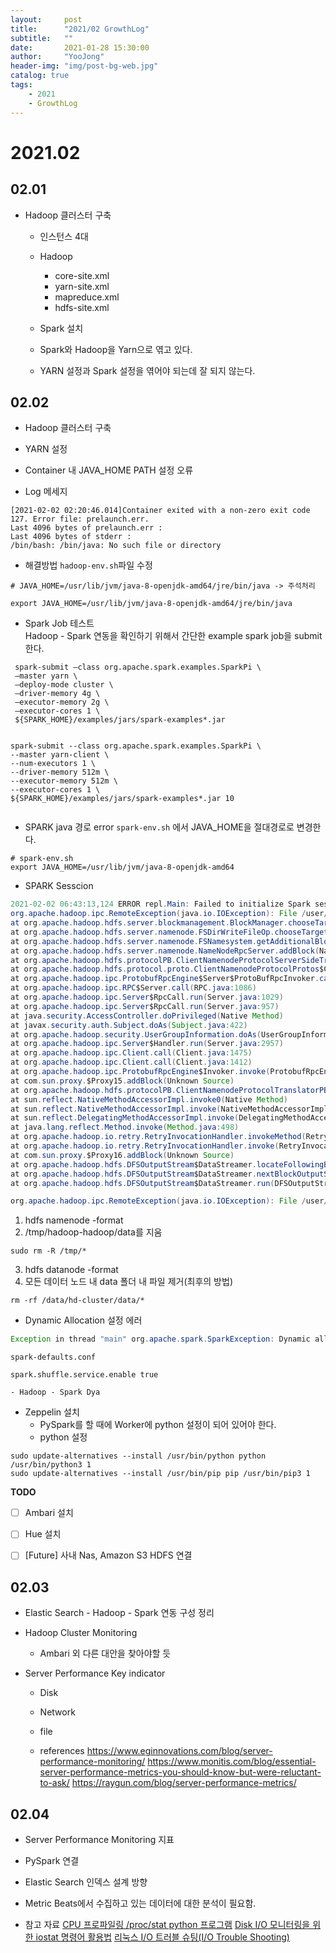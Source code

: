 ```yaml
---
layout:     post
title:      "2021/02 GrowthLog"
subtitle:   ""
date:       2021-01-28 15:30:00
author:     "YooJong"
header-img: "img/post-bg-web.jpg"
catalog: true
tags:
    - 2021 
    - GrowthLog
---
```

# 2021.02
## 02.01
- Hadoop 클러스터 구축 
    - 인스턴스 4대 
    - Hadoop 
        - core-site.xml
        - yarn-site.xml
        - mapreduce.xml
        - hdfs-site.xml

    - Spark 설치

    - Spark와 Hadoop을 Yarn으로 엮고 있다.
    - YARN 설정과 Spark 설정을 엮어야 되는데 잘 되지 않는다.

## 02.02
- Hadoop 클러스터 구축
- YARN 설정

- Container 내 JAVA_HOME PATH 설정 오류
- Log 메세지
```
[2021-02-02 02:20:46.014]Container exited with a non-zero exit code 127. Error file: prelaunch.err.
Last 4096 bytes of prelaunch.err :
Last 4096 bytes of stderr :
/bin/bash: /bin/java: No such file or directory
```

- 해결방법
`hadoop-env.sh`파일 수정  

```shell
# JAVA_HOME=/usr/lib/jvm/java-8-openjdk-amd64/jre/bin/java -> 주석처리

export JAVA_HOME=/usr/lib/jvm/java-8-openjdk-amd64/jre/bin/java
```

- Spark Job 테스트  
Hadoop - Spark 연동을 확인하기 위해서 간단한 example spark job을 submit 한다.

``` shell
 spark-submit –class org.apache.spark.examples.SparkPi \
 –master yarn \
 –deploy-mode cluster \
 –driver-memory 4g \
 –executor-memory 2g \
 –executor-cores 1 \
 ${SPARK_HOME}/examples/jars/spark-examples*.jar


spark-submit --class org.apache.spark.examples.SparkPi \
--master yarn-client \
--num-executors 1 \
--driver-memory 512m \
--executor-memory 512m \
--executor-cores 1 \
${SPARK_HOME}/examples/jars/spark-examples*.jar 10


```

- SPARK java 경로 error
`spark-env.sh` 에서 JAVA_HOME을 절대경로로 변경한다.
```shell
# spark-env.sh
export JAVA_HOME=/usr/lib/jvm/java-8-openjdk-amd64
```


- SPARK Sesscion 

```java
2021-02-02 06:43:13,124 ERROR repl.Main: Failed to initialize Spark session.
org.apache.hadoop.ipc.RemoteException(java.io.IOException): File /user/hadoop/.sparkStaging/application_1612247239787_0001/__spark_libs__675299795277147897.zip could only be written to 0 of the 1 minReplication nodes. There are 3 datanode(s) running and 3 node(s) are excluded in this operation.
at org.apache.hadoop.hdfs.server.blockmanagement.BlockManager.chooseTarget4NewBlock(BlockManager.java:2278)
at org.apache.hadoop.hdfs.server.namenode.FSDirWriteFileOp.chooseTargetForNewBlock(FSDirWriteFileOp.java:294)
at org.apache.hadoop.hdfs.server.namenode.FSNamesystem.getAdditionalBlock(FSNamesystem.java:2808)
at org.apache.hadoop.hdfs.server.namenode.NameNodeRpcServer.addBlock(NameNodeRpcServer.java:905)
at org.apache.hadoop.hdfs.protocolPB.ClientNamenodeProtocolServerSideTranslatorPB.addBlock(ClientNamenodeProtocolServerSideTranslatorPB.java:577)
at org.apache.hadoop.hdfs.protocol.proto.ClientNamenodeProtocolProtos$ClientNamenodeProtocol$2.callBlockingMethod(ClientNamenodeProtocolProtos.java)
at org.apache.hadoop.ipc.ProtobufRpcEngine$Server$ProtoBufRpcInvoker.call(ProtobufRpcEngine.java:528)
at org.apache.hadoop.ipc.RPC$Server.call(RPC.java:1086)
at org.apache.hadoop.ipc.Server$RpcCall.run(Server.java:1029)
at org.apache.hadoop.ipc.Server$RpcCall.run(Server.java:957)
at java.security.AccessController.doPrivileged(Native Method)
at javax.security.auth.Subject.doAs(Subject.java:422)
at org.apache.hadoop.security.UserGroupInformation.doAs(UserGroupInformation.java:1762)
at org.apache.hadoop.ipc.Server$Handler.run(Server.java:2957)
at org.apache.hadoop.ipc.Client.call(Client.java:1475)
at org.apache.hadoop.ipc.Client.call(Client.java:1412)
at org.apache.hadoop.ipc.ProtobufRpcEngine$Invoker.invoke(ProtobufRpcEngine.java:229)
at com.sun.proxy.$Proxy15.addBlock(Unknown Source)
at org.apache.hadoop.hdfs.protocolPB.ClientNamenodeProtocolTranslatorPB.addBlock(ClientNamenodeProtocolTranslatorPB.java:418)
at sun.reflect.NativeMethodAccessorImpl.invoke0(Native Method)
at sun.reflect.NativeMethodAccessorImpl.invoke(NativeMethodAccessorImpl.java:62)
at sun.reflect.DelegatingMethodAccessorImpl.invoke(DelegatingMethodAccessorImpl.java:43)
at java.lang.reflect.Method.invoke(Method.java:498)
at org.apache.hadoop.io.retry.RetryInvocationHandler.invokeMethod(RetryInvocationHandler.java:191)
at org.apache.hadoop.io.retry.RetryInvocationHandler.invoke(RetryInvocationHandler.java:102)
at com.sun.proxy.$Proxy16.addBlock(Unknown Source)
at org.apache.hadoop.hdfs.DFSOutputStream$DataStreamer.locateFollowingBlock(DFSOutputStream.java:1455)
at org.apache.hadoop.hdfs.DFSOutputStream$DataStreamer.nextBlockOutputStream(DFSOutputStream.java:1251)
at org.apache.hadoop.hdfs.DFSOutputStream$DataStreamer.run(DFSOutputStream.java:448)
```

```java
org.apache.hadoop.ipc.RemoteException(java.io.IOException): File /user/hadoop/.sparkStaging/application_1612247239787_0001/__spark_libs__675299795277147897.zip could only be written to 0 of the 1 minReplication nodes. There are 3 datanode(s) running and 3 node(s) are excluded in this operation.
```



1. hdfs namenode -format
2. /tmp/hadoop-hadoop/data를 지움
```
sudo rm -R /tmp/*
```
3. hdfs datanode -format
4. 모든 데이터 노드 내 data 폴더 내 파일 제거(최후의 방법)
```
rm -rf /data/hd-cluster/data/*
```

        
- Dynamic Allocation 설정 에러
```java
Exception in thread "main" org.apache.spark.SparkException: Dynamic allocation of executors requires the external shuffle service. You may enable this through spark.shuffle.service.enable
```

`spark-defaults.conf`
```
spark.shuffle.service.enable true
```

    - Hadoop - Spark Dya

- Zeppelin 설치
    - PySpark를 할 때에 Worker에 python 설정이 되어 있어야 한다.
    - python 설정

```shell
sudo update-alternatives --install /usr/bin/python python /usr/bin/python3 1
sudo update-alternatives --install /usr/bin/pip pip /usr/bin/pip3 1
```
    
**TODO**
- [ ] Ambari 설치  
- [ ] Hue 설치 
- [ ] [Future] 사내 Nas, Amazon S3 HDFS 연결 



## 02.03

- Elastic Search - Hadoop - Spark 연동 구성 정리
- Hadoop Cluster Monitoring 
    - Ambari 외 다른 대안을 찾아야할 듯

- Server Performance Key indicator
    - Disk
    - Network
    - file 

    - references
    https://www.eginnovations.com/blog/server-performance-monitoring/
    https://www.monitis.com/blog/essential-server-performance-metrics-you-should-know-but-were-reluctant-to-ask/
    https://raygun.com/blog/server-performance-metrics/


## 02.04
- Server Performance Monitoring 지표
- PySpark 연결
- Elastic Search 인덱스 설계 방향
- Metric Beats에서 수집하고 있는 데이터에 대한 분석이 필요함.



- 참고 자료
[CPU 프로파일링 /proc/stat python 프로그램](https://jeongchul.tistory.com/613)
[Disk I/O 모니터링을 위한 iostat 명령어 활용법](https://m.blog.naver.com/bumsukoh/221022044759)
[리눅스 I/O 트러블 슈팅(I/O Trouble Shooting)](https://m.blog.naver.com/skddms/221606572303)
